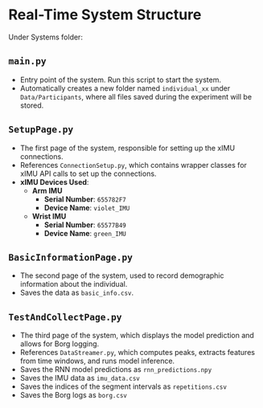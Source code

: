 # Real-Time System Structure
Under Systems folder:

## `main.py`
- Entry point of the system. Run this script to start the system.
- Automatically creates a new folder named `individual_xx` under `Data/Participants`, where all files saved during the experiment will be stored.

## `SetupPage.py`
- The first page of the system, responsible for setting up the xIMU connections.
- References `ConnectionSetup.py`, which contains wrapper classes for xIMU API calls to set up the connections.
- **xIMU Devices Used**:
  - **Arm IMU**
    - **Serial Number**: `655782F7`
    - **Device Name**: `violet_IMU`
  - **Wrist IMU**
    - **Serial Number**: `65577B49`
    - **Device Name**: `green_IMU`

## `BasicInformationPage.py`
- The second page of the system, used to record demographic information about the individual.
- Saves the data as `basic_info.csv`.

## `TestAndCollectPage.py`
- The third page of the system, which displays the model prediction and allows for Borg logging.
- References `DataStreamer.py`, which computes peaks, extracts features from time windows, and runs model inference.
- Saves the RNN model predictions as `rnn_predictions.npy`
- Saves the IMU data as `imu_data.csv`
- Saves the indices of the segment intervals as `repetitions.csv`
- Saves the Borg logs as `borg.csv`
